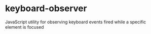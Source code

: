 # keyboard-observer
JavaScript utility for observing keyboard events fired while a specific element is focused
